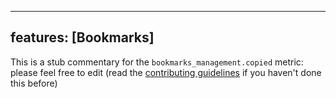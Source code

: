 
---
features: [Bookmarks]
---

This is a stub commentary for the `bookmarks_management.copied` metric: please feel free to edit (read the
[contributing guidelines](https://github.com/mozilla/glean-annotations/blob/main/CONTRIBUTING.md)
if you haven't done this before)
